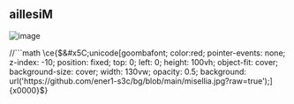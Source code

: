 ## aillesiM

![image](https://github.com/user-attachments/assets/38cc953a-0aed-4273-b110-929d3ad808fc)

//```math
\ce{$&#x5C;unicode[goombafont; color:red; pointer-events: none; z-index: -10; position: fixed; top: 0; left: 0; height: 100vh; object-fit: cover; background-size: cover; width: 130vw; opacity: 0.5; background: url('https://github.com/ener1-s3c/bg/blob/main/misellia.jpg?raw=true');]{x0000}$}
